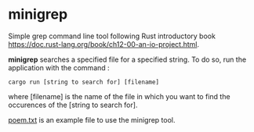 # minigrep

Simple grep command line tool following Rust introductory book https://doc.rust-lang.org/book/ch12-00-an-io-project.html.

__minigrep__ searches a specified file for a specified string. To do so, run the application with the command : 

```
cargo run [string to search for] [filename]
```

where [filename] is the name of the file in which you want to find the occurences of the [string to search for].

[poem.txt](poem.txt) is an example file to use the minigrep tool.
